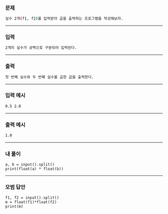 ### 문제 
```sh
실수 2개(f1, f2)를 입력받아 곱을 출력하는 프로그램을 작성해보자.
```
***
### 입력
```sh
2개의 실수가 공백으로 구분되어 입력된다.
```
***
### 출력 
```sh
첫 번째 실수와 두 번째 실수를 곱한 값을 출력한다.
```
***
### 입력 예시
```sh
0.5 2.0
```
***
### 출력 예시
```sh
1.0
```
***
### 내 풀이
~~~
a, b = input().split()
print(float(a) * float(b))
~~~

***
### 모범 답안
~~~
f1, f2 = input().split()
m = float(f1)*float(f2)
print(m)
~~~
